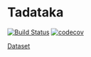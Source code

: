 # Tadataka

[![Build Status](https://travis-ci.org/IshitaTakeshi/Tadataka.svg?branch=nikkei)](https://travis-ci.org/IshitaTakeshi/Tadataka)
[![codecov](https://codecov.io/gh/IshitaTakeshi/Tadataka/branch/nikkei/graph/badge.svg)](https://codecov.io/gh/IshitaTakeshi/Tadataka)

[Dataset](https://drive.google.com/drive/folders/1gDXYusi9ilMIQO5aUUHbV3jqBOCdrG3W)
